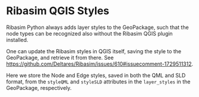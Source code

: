 # Ribasim QGIS Styles

Ribasim Python always adds layer styles to the GeoPackage, such that the node types can be recognized also without the Ribasim QGIS plugin installed.

One can update the Ribasim styles in QGIS itself, saving the style to the GeoPackage, and retrieve it from there.
See https://github.com/Deltares/Ribasim/issues/610#issuecomment-1729511312.

Here we store the Node and Edge styles, saved in both the QML and SLD format, from the `styleQML` and `styleSLD` attributes in the `layer_styles` in the GeoPackage, respectively.
